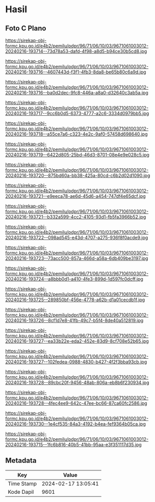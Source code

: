 # Hasil

## Foto C Plano

https://sirekap-obj-formc.kpu.go.id/e4b2/pemilu/pdpr/96/71/06/10/03/9671061003012-20240216-193714--73d78a53-dafd-4f98-a8d5-b94ce30b5cd8.jpg

https://sirekap-obj-formc.kpu.go.id/e4b2/pemilu/pdpr/96/71/06/10/03/9671061003012-20240216-193716--4607443d-f3f1-4fb3-8da8-be65b80c6a9d.jpg

https://sirekap-obj-formc.kpu.go.id/e4b2/pemilu/pdpr/96/71/06/10/03/9671061003012-20240216-193716--ba0d2dec-9fc8-446a-a8a0-d32640c3ab5a.jpg

https://sirekap-obj-formc.kpu.go.id/e4b2/pemilu/pdpr/96/71/06/10/03/9671061003012-20240216-193717--9cc6b0d5-6373-4777-a2c6-3334d0979bb5.jpg

https://sirekap-obj-formc.kpu.go.id/e4b2/pemilu/pdpr/96/71/06/10/03/9671061003012-20240216-193718--a55ce7a6-c323-4e2c-9af0-57458d698640.jpg

https://sirekap-obj-formc.kpu.go.id/e4b2/pemilu/pdpr/96/71/06/10/03/9671061003012-20240216-193719--6422d805-25bd-46d3-8701-08e4e9e028c5.jpg

https://sirekap-obj-formc.kpu.go.id/e4b2/pemilu/pdpr/96/71/06/10/03/9671061003012-20240216-193720--875bd60a-bb38-425a-80cd-c6b2d02d1090.jpg

https://sirekap-obj-formc.kpu.go.id/e4b2/pemilu/pdpr/96/71/06/10/03/9671061003012-20240216-193721--e9eeca78-ae6d-45d6-a454-747df4e65dcf.jpg

https://sirekap-obj-formc.kpu.go.id/e4b2/pemilu/pdpr/96/71/06/10/03/9671061003012-20240216-193721--b332a599-4cc2-4105-93d1-fb5fa3966b52.jpg

https://sirekap-obj-formc.kpu.go.id/e4b2/pemilu/pdpr/96/71/06/10/03/9671061003012-20240216-193722--098ad545-e43d-4707-a275-936f8f0acde9.jpg

https://sirekap-obj-formc.kpu.go.id/e4b2/pemilu/pdpr/96/71/06/10/03/9671061003012-20240216-193723--73acc500-857a-466d-a58a-6db409be3197.jpg

https://sirekap-obj-formc.kpu.go.id/e4b2/pemilu/pdpr/96/71/06/10/03/9671061003012-20240216-193724--a8bbb0d1-a410-4fe3-899d-1d597fc0dcff.jpg

https://sirekap-obj-formc.kpu.go.id/e4b2/pemilu/pdpr/96/71/06/10/03/9671061003012-20240216-193725--289850bf-456e-4778-a62b-d1a01cecdb1f.jpg

https://sirekap-obj-formc.kpu.go.id/e4b2/pemilu/pdpr/96/71/06/10/03/9671061003012-20240216-193726--8cf1d7e8-41fb-49c7-b5f4-8de40a512819.jpg

https://sirekap-obj-formc.kpu.go.id/e4b2/pemilu/pdpr/96/71/06/10/03/9671061003012-20240216-193727--ea33b22e-eda2-452e-83d9-8cf708e52b65.jpg

https://sirekap-obj-formc.kpu.go.id/e4b2/pemilu/pdpr/96/71/06/10/03/9671061003012-20240216-193727--102fedea-0988-4830-b427-4f2f3bba93cb.jpg

https://sirekap-obj-formc.kpu.go.id/e4b2/pemilu/pdpr/96/71/06/10/03/9671061003012-20240216-193728--89cbc20f-9456-48ab-806a-eb8b6f230934.jpg

https://sirekap-obj-formc.kpu.go.id/e4b2/pemilu/pdpr/96/71/06/10/03/9671061003012-20240216-193728--4fec4ee9-642c-47ee-bc66-87ca60fc2586.jpg

https://sirekap-obj-formc.kpu.go.id/e4b2/pemilu/pdpr/96/71/06/10/03/9671061003012-20240216-193730--1e4cf535-84a3-4192-b4ea-fef9364b05ca.jpg

https://sirekap-obj-formc.kpu.go.id/e4b2/pemilu/pdpr/96/71/06/10/03/9671061003012-20240216-193715--1fc6b816-40b5-41bb-95aa-e3f351117d35.jpg


## Metadata

| Key        | Value               |
| ---------- | ------------------- |
| Time Stamp | 2024-02-17 13:05:41 |
| Kode Dapil | 9601                |



